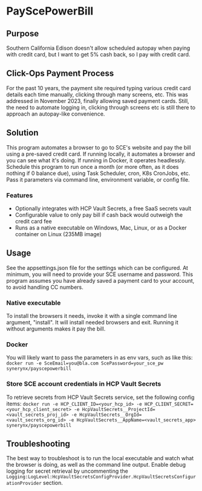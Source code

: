 # PayScePowerBill

## Purpose
Southern California Edison doesn't allow scheduled autopay when paying with credit card, but I want to get 5% cash back, so I pay with credit card.

## Click-Ops Payment Process
For the past 10 years, the payment site required typing various credit card details each time manually, clicking through many screens, etc.
This was addressed in November 2023, finally allowing saved payment cards. Still, the need to automate logging in, clicking through screens etc is still there to approach an autopay-like convenience.

## Solution
This program automates a browser to go to SCE's website and pay the bill using a pre-saved credit card. If running locally, it automates a browser and you can see what it's doing. If running in Docker, it operates headlessly.
Schedule this program to run once a month (or more often, as it does nothing if 0 balance due), using Task Scheduler, cron, K8s CronJobs, etc.
Pass it parameters via command line, environment variable, or config file. 

### Features
* Optionally integrates with HCP Vault Secrets, a free SaaS secrets vault
* Configurable value to only pay bill if cash back would outweigh the credit card fee
* Runs as a native executable on Windows, Mac, Linux, or as a Docker container on Linux (235MB image)

## Usage
See the appsettings.json file for the settings which can be configured.
At minimum, you will need to provide your SCE username and password. This program assumes you have already saved a payment card to your account, to avoid handling CC numbers.

### Native executable
To install the browsers it needs, invoke it with a single command line argument, "install". It will install needed browsers and exit.
Running it without arguments makes it pay the bill.

### Docker
You will likely want to pass the parameters in as env vars, such as like this:
```docker run -e SceEmail=you@bla.com ScePassword=your_sce_pw synerynx/payscepowerbill```

### Store SCE account credentials in HCP Vault Secrets
To retrieve secrets from HCP Vault Secrets service, set the following config items:
```docker run -e HCP_CLIENT_ID=<your_hcp_id> -e HCP_CLIENT_SECRET=<your_hcp_client_secret> -e HcpVaultSecrets__ProjectId=<vault_secrets_proj_id> -e HcpVaultSecrets__OrgId=<vault_secrets_org_id> -e HcpVaultSecrets__AppName=<vault_secrets_app> synerynx/payscepowerbill```

## Troubleshooting
The best way to troubleshoot is to run the local executable and watch what the browser is doing, as well as the command line output.
Enable debug logging for secret retrieval by uncommenting the ```Logging:LogLevel:HcpVaultSecretsConfigProvider.HcpVaultSecretsConfigurationProvider``` section.
